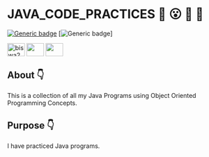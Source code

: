 # JAVA_CODE_PRACTICES  :star_struck: :open_mouth: :running: :star2:

[![Generic badge](https://img.shields.io/badge/advanced-Java-success)](https://shields.io/) [![Generic badge](https://img.shields.io/badge/Object%20Oriented-programming-critical)]

<p align="left">
<a href="https://www.facebook.com/profile.php?id=100070395300810" target="blank"><img align="center" src="https://cdn.jsdelivr.net/npm/simple-icons@3.0.1/icons/facebook.svg" alt="biswa2210" height="30" width="40" /></a>
<a href="https://instagram.com/biswarup2210" target="blank"><img align="center" src="https://cdn.jsdelivr.net/npm/simple-icons@3.0.1/icons/instagram.svg" alt="" height="30" width="40" /></a>
<a href="https://github.com/biswa2210" target="blank"><img align="center" src="https://cdn.jsdelivr.net/npm/simple-icons@3.0.1/icons/github.svg" alt="" height="30" width="40" /></a>
</p>

## About :point_down: 

<div align="justified">
    
This is a collection of all my Java Programs using Object Oriented Programming Concepts.

</div>

## Purpose :point_down:

<div align="justified">

I have practiced Java programs.

</div>
    
